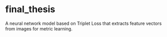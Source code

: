 # final_thesis
A neural network model based on Triplet Loss that extracts feature vectors from images for metric learning.
